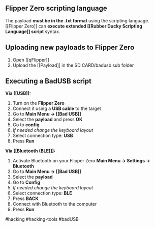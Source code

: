 ## Flipper Zero scripting language
The payload **must be in the .txt format** using the scripting language. [[Flipper Zero]] can **execute extended [[Rubber Ducky Scripting Language]] script** syntax.

## Uploading new payloads to Flipper Zero
1. Open [[qFlipper]]
2. Upload the [[Payload]] in the SD CARD/badusb sub folder

## Executing a BadUSB script
**Via [[USB]]:**
1. Turn on the **Flipper Zero**
2. Connect it using a **USB cable** to the target
3. Go to **Main Menu -> [[Bad USB]]**
4. Select the **payload** and press **OK**
5. Go to **config**
6. *If needed change the keyboard layout*
7. Select connection type: **USB**
8. Press **Run**

**Via [[Bluetooth (BLE)]]:**
1. Activate Bluetooth on your Flipper Zero **Main Menu -> Settings -> Bluetooth**
2. Go to **Main Menu -> [[Bad USB]]**
3. Select the **payload**
4. Go to **Config**
5. *If needed change the keyboard layout*
6. Select connection type: **BLE**
7. Press **BACK**
8. Connect with Bluetooth to the computer
9. Press **Run**

#hacking #hacking-tools #badUSB 